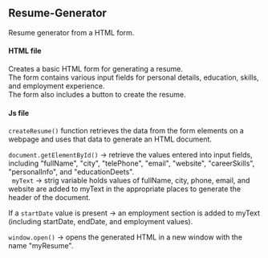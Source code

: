 ## Resume-Generator

Resume generator from a HTML form. </br>

#### HTML file
Creates a basic HTML form for generating a resume. <br>
The form contains various input fields for personal details, education, skills, and employment experience. <br>
The form also includes a button to create the resume. 

#### Js file 
```createResume()``` function retrieves the data from the form elements on a webpage and uses that data to generate an HTML document. <br>

```document.getElementById()``` -> retrieve the values entered into input fields, including "fullName", "city", "telePhone", "email", "website", "careerSkills", "personalInfo", and "educationDeets". <br>
``` myText``` -> strig variable holds values of fullName, city, phone, email, and website are added to myText in the appropriate places to generate the header of the document. <br>


If a ```startDate``` value is present -> an employment section is added to myText (including startDate, endDate, and employment values). <br>

```window.open()``` ->  opens the generated HTML in a new window with the name "myResume".




